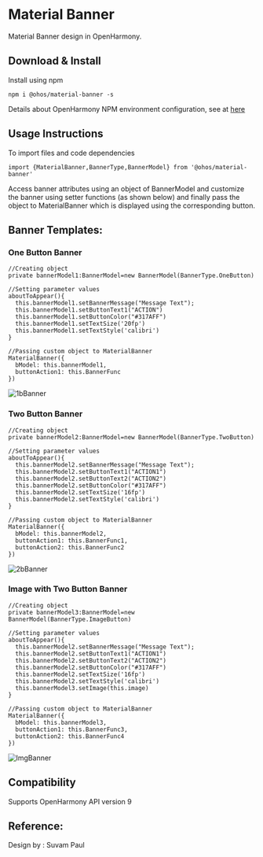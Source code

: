 # Material Banner

Material Banner design in OpenHarmony.

## [](https://github.com/Applib-OpenHarmony/MaterialBanners#download--install)Download & Install

Install using npm

`npm i @ohos/material-banner -s`

Details about OpenHarmony NPM environment configuration, see at [here](https://gitee.com/openharmony-tpc/docs/blob/master/OpenHarmony_npm_usage.md)

## [](https://github.com/Applib-OpenHarmony/MaterialBanners#usage-instructions)Usage Instructions

To import files and code dependencies

```
import {MaterialBanner,BannerType,BannerModel} from '@ohos/material-banner'
```

Access banner attributes using an object of BannerModel and customize the banner using setter functions (as shown below) and finally pass the object to MaterialBanner which is displayed using the corresponding button.

## Banner Templates:

### One Button Banner

```
//Creating object
private bannerModel1:BannerModel=new BannerModel(BannerType.OneButton)
```

```
//Setting parameter values
aboutToAppear(){  
  this.bannerModel1.setBannerMessage("Message Text");  
  this.bannerModel1.setButtonText1("ACTION")  
  this.bannerModel1.setButtonColor("#317AFF")  
  this.bannerModel1.setTextSize('20fp')  
  this.bannerModel1.setTextStyle('calibri')
}
```

```
//Passing custom object to MaterialBanner
MaterialBanner({  
  bModel: this.bannerModel1,  
  buttonAction1: this.BannerFunc  
})
```
![1bBanner](https://user-images.githubusercontent.com/68344077/176609797-4cf50c27-db92-411e-984c-6a1b3e266853.png)


### Two Button Banner

```
//Creating object
private bannerModel2:BannerModel=new BannerModel(BannerType.TwoButton)
```

```
//Setting parameter values
aboutToAppear(){  
  this.bannerModel2.setBannerMessage("Message Text");  
  this.bannerModel2.setButtonText1("ACTION1")  
  this.bannerModel2.setButtonText2("ACTION2")  
  this.bannerModel2.setButtonColor("#317AFF")  
  this.bannerModel2.setTextSize('16fp')  
  this.bannerModel2.setTextStyle('calibri')
}
```

```
//Passing custom object to MaterialBanner
MaterialBanner({  
  bModel: this.bannerModel2,  
  buttonAction1: this.BannerFunc1,  
  buttonAction2: this.BannerFunc2  
})
```
![2bBanner](https://user-images.githubusercontent.com/68344077/176609892-c9481964-d947-4c12-ade1-2f07cb0582f1.png)


### Image with Two Button Banner

```
//Creating object
private bannerModel3:BannerModel=new BannerModel(BannerType.ImageButton)
```

```
//Setting parameter values
aboutToAppear(){  
  this.bannerModel2.setBannerMessage("Message Text");  
  this.bannerModel2.setButtonText1("ACTION1")  
  this.bannerModel2.setButtonText2("ACTION2")  
  this.bannerModel2.setButtonColor("#317AFF")  
  this.bannerModel2.setTextSize('16fp')  
  this.bannerModel2.setTextStyle('calibri')
  this.bannerModel3.setImage(this.image)
}
```

```
//Passing custom object to MaterialBanner
MaterialBanner({  
  bModel: this.bannerModel3,  
  buttonAction1: this.BannerFunc3,  
  buttonAction2: this.BannerFunc4  
})
```
![ImgBanner](https://user-images.githubusercontent.com/68344077/176609942-6dd873ed-5851-47a8-9131-71bd30b69a33.png)


## [](https://github.com/Applib-OpenHarmony/MaterialBanners#compatibility)Compatibility

Supports OpenHarmony API version 9


## [](https://github.com/Applib-OpenHarmony/MaterialBanners#reference)Reference:

Design by : Suvam Paul
